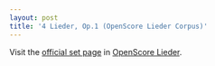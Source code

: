 ```yaml
---
layout: post
title: '4 Lieder, Op.1 (OpenScore Lieder Corpus)'
---
```


Visit the [official set page] in [OpenScore Lieder].

[official set page]: https://musescore.com/openscore-lieder-corpus/sets/5104227
[OpenScore Lieder]: https://musescore.com/openscore-lieder-corpus


